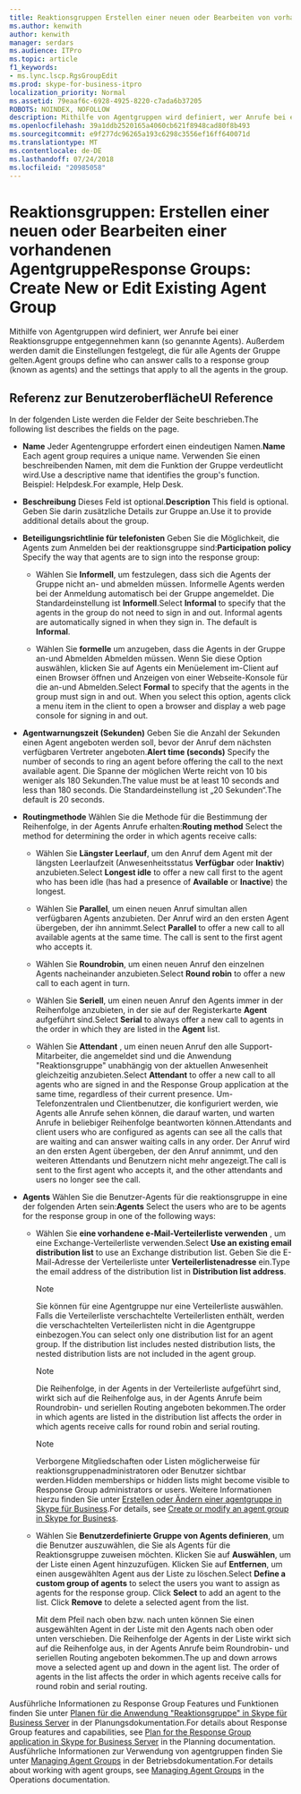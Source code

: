 ```yaml
---
title: Reaktionsgruppen Erstellen einer neuen oder Bearbeiten von vorhandenen Agentgruppe
ms.author: kenwith
author: kenwith
manager: serdars
ms.audience: ITPro
ms.topic: article
f1_keywords:
- ms.lync.lscp.RgsGroupEdit
ms.prod: skype-for-business-itpro
localization_priority: Normal
ms.assetid: 79eaaf6c-6928-4925-8220-c7ada6b37205
ROBOTS: NOINDEX, NOFOLLOW
description: Mithilfe von Agentgruppen wird definiert, wer Anrufe bei einer Reaktionsgruppe entgegennehmen kann (so genannte Agents). Außerdem werden damit die Einstellungen festgelegt, die für alle Agents der Gruppe gelten.
ms.openlocfilehash: 39a1ddb2520165a4060cb621f8948cad80f8b493
ms.sourcegitcommit: e9f277dc96265a193c6298c3556ef16ff640071d
ms.translationtype: MT
ms.contentlocale: de-DE
ms.lasthandoff: 07/24/2018
ms.locfileid: "20985058"
---
```

# <a name="response-groups-create-new-or-edit-existing-agent-group"></a><span data-ttu-id="17020-103">Reaktionsgruppen: Erstellen einer neuen oder Bearbeiten einer vorhandenen Agentgruppe</span><span class="sxs-lookup"><span data-stu-id="17020-103">Response Groups: Create New or Edit Existing Agent Group</span></span>
 
<span data-ttu-id="17020-104">Mithilfe von Agentgruppen wird definiert, wer Anrufe bei einer Reaktionsgruppe entgegennehmen kann (so genannte Agents). Außerdem werden damit die Einstellungen festgelegt, die für alle Agents der Gruppe gelten.</span><span class="sxs-lookup"><span data-stu-id="17020-104">Agent groups define who can answer calls to a response group (known as agents) and the settings that apply to all the agents in the group.</span></span>
  
## <a name="ui-reference"></a><span data-ttu-id="17020-105">Referenz zur Benutzeroberfläche</span><span class="sxs-lookup"><span data-stu-id="17020-105">UI Reference</span></span>

<span data-ttu-id="17020-106">In der folgenden Liste werden die Felder der Seite beschrieben.</span><span class="sxs-lookup"><span data-stu-id="17020-106">The following list describes the fields on the page.</span></span>
  
- <span data-ttu-id="17020-107">**Name** Jeder Agentengruppe erfordert einen eindeutigen Namen.</span><span class="sxs-lookup"><span data-stu-id="17020-107">**Name** Each agent group requires a unique name.</span></span> <span data-ttu-id="17020-108">Verwenden Sie einen beschreibenden Namen, mit dem die Funktion der Gruppe verdeutlicht wird.</span><span class="sxs-lookup"><span data-stu-id="17020-108">Use a descriptive name that identifies the group's function.</span></span> <span data-ttu-id="17020-109">Beispiel: Helpdesk.</span><span class="sxs-lookup"><span data-stu-id="17020-109">For example, Help Desk.</span></span>
    
- <span data-ttu-id="17020-110">**Beschreibung** Dieses Feld ist optional.</span><span class="sxs-lookup"><span data-stu-id="17020-110">**Description** This field is optional.</span></span> <span data-ttu-id="17020-111">Geben Sie darin zusätzliche Details zur Gruppe an.</span><span class="sxs-lookup"><span data-stu-id="17020-111">Use it to provide additional details about the group.</span></span>
    
- <span data-ttu-id="17020-112">**Beteiligungsrichtlinie für telefonisten** Geben Sie die Möglichkeit, die Agents zum Anmelden bei der reaktionsgruppe sind:</span><span class="sxs-lookup"><span data-stu-id="17020-112">**Participation policy** Specify the way that agents are to sign into the response group:</span></span>
    
  - <span data-ttu-id="17020-p103">Wählen Sie **Informell**, um festzulegen, dass sich die Agents der Gruppe nicht an- und abmelden müssen. Informelle Agents werden bei der Anmeldung automatisch bei der Gruppe angemeldet. Die Standardeinstellung ist **Informell**.</span><span class="sxs-lookup"><span data-stu-id="17020-p103">Select **Informal** to specify that the agents in the group do not need to sign in and out. Informal agents are automatically signed in when they sign in. The default is **Informal**.</span></span>
    
  - <span data-ttu-id="17020-115">Wählen Sie **formelle** um anzugeben, dass die Agents in der Gruppe an-und Abmelden Abmelden müssen. Wenn Sie diese Option auswählen, klicken Sie auf Agents ein Menüelement im-Client auf einen Browser öffnen und Anzeigen von einer Webseite-Konsole für die an-und Abmelden.</span><span class="sxs-lookup"><span data-stu-id="17020-115">Select **Formal** to specify that the agents in the group must sign in and out. When you select this option, agents click a menu item in the client to open a browser and display a web page console for signing in and out.</span></span>
    
- <span data-ttu-id="17020-116">**Agentwarnungszeit (Sekunden)** Geben Sie die Anzahl der Sekunden einen Agent angeboten werden soll, bevor der Anruf dem nächsten verfügbaren Vertreter angeboten.</span><span class="sxs-lookup"><span data-stu-id="17020-116">**Alert time (seconds)** Specify the number of seconds to ring an agent before offering the call to the next available agent.</span></span> <span data-ttu-id="17020-117">Die Spanne der möglichen Werte reicht von 10 bis weniger als 180 Sekunden.</span><span class="sxs-lookup"><span data-stu-id="17020-117">The value must be at least 10 seconds and less than 180 seconds.</span></span> <span data-ttu-id="17020-118">Die Standardeinstellung ist „20 Sekunden“.</span><span class="sxs-lookup"><span data-stu-id="17020-118">The default is 20 seconds.</span></span>
    
- <span data-ttu-id="17020-119">**Routingmethode** Wählen Sie die Methode für die Bestimmung der Reihenfolge, in der Agents Anrufe erhalten:</span><span class="sxs-lookup"><span data-stu-id="17020-119">**Routing method** Select the method for determining the order in which agents receive calls:</span></span>
    
  - <span data-ttu-id="17020-120">Wählen Sie **Längster Leerlauf**, um den Anruf dem Agent mit der längsten Leerlaufzeit (Anwesenheitsstatus **Verfügbar** oder **Inaktiv**) anzubieten.</span><span class="sxs-lookup"><span data-stu-id="17020-120">Select **Longest idle** to offer a new call first to the agent who has been idle (has had a presence of **Available** or **Inactive**) the longest.</span></span>
    
  - <span data-ttu-id="17020-p105">Wählen Sie **Parallel**, um einen neuen Anruf simultan allen verfügbaren Agents anzubieten. Der Anruf wird an den ersten Agent übergeben, der ihn annimmt.</span><span class="sxs-lookup"><span data-stu-id="17020-p105">Select **Parallel** to offer a new call to all available agents at the same time. The call is sent to the first agent who accepts it.</span></span>
    
  - <span data-ttu-id="17020-123">Wählen Sie **Roundrobin**, um einen neuen Anruf den einzelnen Agents nacheinander anzubieten.</span><span class="sxs-lookup"><span data-stu-id="17020-123">Select **Round robin** to offer a new call to each agent in turn.</span></span>
    
  - <span data-ttu-id="17020-124">Wählen Sie **Seriell**, um einen neuen Anruf den Agents immer in der Reihenfolge anzubieten, in der sie auf der Registerkarte **Agent** aufgeführt sind.</span><span class="sxs-lookup"><span data-stu-id="17020-124">Select **Serial** to always offer a new call to agents in the order in which they are listed in the **Agent** list.</span></span>
    
  - <span data-ttu-id="17020-125">Wählen Sie **Attendant** , um einen neuen Anruf den alle Support-Mitarbeiter, die angemeldet sind und die Anwendung "Reaktionsgruppe" unabhängig von der aktuellen Anwesenheit gleichzeitig anzubieten.</span><span class="sxs-lookup"><span data-stu-id="17020-125">Select **Attendant** to offer a new call to all agents who are signed in and the Response Group application at the same time, regardless of their current presence.</span></span> <span data-ttu-id="17020-126">Um-Telefonzentralen und Clientbenutzer, die konfiguriert werden, wie Agents alle Anrufe sehen können, die darauf warten, und warten Anrufe in beliebiger Reihenfolge beantworten können.</span><span class="sxs-lookup"><span data-stu-id="17020-126">Attendants and client users who are configured as agents can see all the calls that are waiting and can answer waiting calls in any order.</span></span> <span data-ttu-id="17020-127">Der Anruf wird an den ersten Agent übergeben, der den Anruf annimmt, und den weiteren Attendants und Benutzern nicht mehr angezeigt.</span><span class="sxs-lookup"><span data-stu-id="17020-127">The call is sent to the first agent who accepts it, and the other attendants and users no longer see the call.</span></span>
    
- <span data-ttu-id="17020-128">**Agents** Wählen Sie die Benutzer-Agents für die reaktionsgruppe in eine der folgenden Arten sein:</span><span class="sxs-lookup"><span data-stu-id="17020-128">**Agents** Select the users who are to be agents for the response group in one of the following ways:</span></span>
    
  - <span data-ttu-id="17020-129">Wählen Sie **eine vorhandene e-Mail-Verteilerliste verwenden** , um eine Exchange-Verteilerliste verwenden.</span><span class="sxs-lookup"><span data-stu-id="17020-129">Select **Use an existing email distribution list** to use an Exchange distribution list.</span></span> <span data-ttu-id="17020-130">Geben Sie die E-Mail-Adresse der Verteilerliste unter **Verteilerlistenadresse** ein.</span><span class="sxs-lookup"><span data-stu-id="17020-130">Type the email address of the distribution list in **Distribution list address**.</span></span>
    
    > [!NOTE]
    > <span data-ttu-id="17020-p108">Sie können für eine Agentgruppe nur eine Verteilerliste auswählen. Falls die Verteilerliste verschachtelte Verteilerlisten enthält, werden die verschachtelten Verteilerlisten nicht in die Agentgruppe einbezogen.</span><span class="sxs-lookup"><span data-stu-id="17020-p108">You can select only one distribution list for an agent group. If the distribution list includes nested distribution lists, the nested distribution lists are not included in the agent group.</span></span> 
  
    > [!NOTE]
    > <span data-ttu-id="17020-133">Die Reihenfolge, in der Agents in der Verteilerliste aufgeführt sind, wirkt sich auf die Reihenfolge aus, in der Agents Anrufe beim Roundrobin- und seriellen Routing angeboten bekommen.</span><span class="sxs-lookup"><span data-stu-id="17020-133">The order in which agents are listed in the distribution list affects the order in which agents receive calls for round robin and serial routing.</span></span> 
  
    > [!NOTE]
    > <span data-ttu-id="17020-134">Verborgene Mitgliedschaften oder Listen möglicherweise für reaktionsgruppenadministratoren oder Benutzer sichtbar werden.</span><span class="sxs-lookup"><span data-stu-id="17020-134">Hidden memberships or hidden lists might become visible to Response Group administrators or users.</span></span> <span data-ttu-id="17020-135">Weitere Informationen hierzu finden Sie unter [Erstellen oder Ändern einer agentgruppe in Skype für Business](../../../deploy/deploy-enterprise-voice/create-or-modify-an-agent-group.md).</span><span class="sxs-lookup"><span data-stu-id="17020-135">For details, see [Create or modify an agent group in Skype for Business](../../../deploy/deploy-enterprise-voice/create-or-modify-an-agent-group.md).</span></span> 
  
  - <span data-ttu-id="17020-p110">Wählen Sie **Benutzerdefinierte Gruppe von Agents definieren**, um die Benutzer auszuwählen, die Sie als Agents für die Reaktionsgruppe zuweisen möchten. Klicken Sie auf **Auswählen**, um der Liste einen Agent hinzuzufügen. Klicken Sie auf **Entfernen**, um einen ausgewählten Agent aus der Liste zu löschen.</span><span class="sxs-lookup"><span data-stu-id="17020-p110">Select **Define a custom group of agents** to select the users you want to assign as agents for the response group. Click **Select** to add an agent to the list. Click **Remove** to delete a selected agent from the list.</span></span>
    
    <span data-ttu-id="17020-p111">Mit dem Pfeil nach oben bzw. nach unten können Sie einen ausgewählten Agent in der Liste mit den Agents nach oben oder unten verschieben. Die Reihenfolge der Agents in der Liste wirkt sich auf die Reihenfolge aus, in der Agents Anrufe beim Roundrobin- und seriellen Routing angeboten bekommen.</span><span class="sxs-lookup"><span data-stu-id="17020-p111">The up and down arrows move a selected agent up and down in the agent list. The order of agents in the list affects the order in which agents receive calls for round robin and serial routing.</span></span>
    
<span data-ttu-id="17020-141">Ausführliche Informationen zu Response Group Features und Funktionen finden Sie unter [Planen für die Anwendung "Reaktionsgruppe" in Skype für Business Server](../../../plan-your-deployment/enterprise-voice-solution/response-group.md) in der Planungsdokumentation.</span><span class="sxs-lookup"><span data-stu-id="17020-141">For details about Response Group features and capabilities, see [Plan for the Response Group application in Skype for Business Server](../../../plan-your-deployment/enterprise-voice-solution/response-group.md) in the Planning documentation.</span></span> <span data-ttu-id="17020-142">Ausführliche Informationen zur Verwendung von agentgruppen finden Sie unter [Managing Agent Groups](http://technet.microsoft.com/library/36084cdc-38f1-4c45-922f-f81c7e86210c.aspx) in der Betriebsdokumentation.</span><span class="sxs-lookup"><span data-stu-id="17020-142">For details about working with agent groups, see [Managing Agent Groups](http://technet.microsoft.com/library/36084cdc-38f1-4c45-922f-f81c7e86210c.aspx) in the Operations documentation.</span></span>
  

